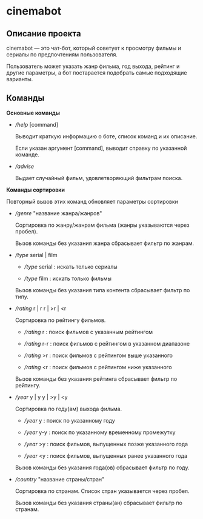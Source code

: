 # cinemabot

## Описание проекта

cinemabot — это чат-бот, который советует к просмотру фильмы и сериалы по предпочтениям пользователя.

Пользователь может указать жанр фильма, год выхода, рейтинг и другие параметры, а бот постарается подобрать самые
подходящие варианты.

## Команды

**Основные команды**

- _/help_ [command]

  Выводит краткую информацию о боте, список команд и их описание.

  Если указан аргумент [command], выводит справку по указанной команде.


- _/advise_

  Выдает случайный фильм, удовлетворяющий фильтрам поиска.

**Команды сортировки**

Повторный вызов этих команд обновляет параметры сортировки

- _/genre_ "название жанра/жанров"

  Сортировка по жанру/жанрам фильма (жанры указываются через пробел).

  Вызов команды без указания жанра сбрасывает фильтр по жанрам.


- _/type_ serial | film

    - _/type_ serial : искать только сериалы

    - _/type_ film : искать только фильмы

  Вызов команды без указания типа контента сбрасывает фильтр по типу.


- _/rating_ r | r r | >r | <r

  Сортировка по рейтингу фильмов.

    - _/rating_ r : поиск фильмов с указанным рейтингом

    - _/rating_ r-r : поиск фильмов с рейтингом в указанном диапазоне

    - _/rating_ >r : поиск фильмов с рейтингом выше указанного

    - _/rating_ <r : поиск фильмов с рейтингом ниже указанного

  Вызов команды без указания рейтинга сбрасывает фильтр по рейтингу.


- _/year_ y | y y | >y | <y

  Сортировка по году(ам) выхода фильма.

    - _/year_ y : поиск по указанному году

    - _/year_ y-y : поиск по указанному временному промежутку

    - _/year_ >y : поиск фильмов, выпущенных позже указанного года

    - _/year_ <y : поиск фильмов, выпущенных ранее указанного года

  Вызов команды без указания года(ов) сбрасывает фильтр по году.


- _/country_ "название страны/стран"

  Сортировка по странам. Список стран указывается через пробел.

  Вызов команды без указания страны(ан) сбрасывает фильтр по странам.
